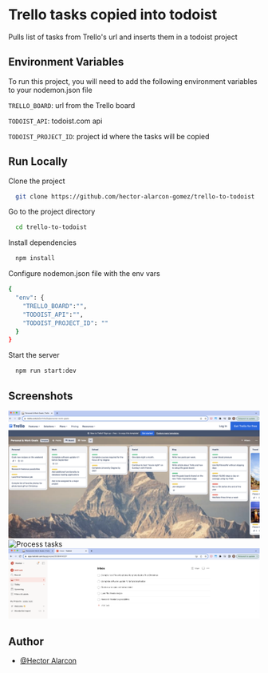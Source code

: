 # Trello tasks copied into todoist

Pulls list of tasks from Trello's url and inserts them in a todoist project

## Environment Variables

To run this project, you will need to add the following environment variables to your nodemon.json file

`TRELLO_BOARD`: url from the Trello board

`TODOIST_API`: todoist.com api

`TODOIST_PROJECT_ID`: project id where the tasks will be copied

## Run Locally

Clone the project

```bash
  git clone https://github.com/hector-alarcon-gomez/trello-to-todoist
```

Go to the project directory

```bash
  cd trello-to-todoist
```

Install dependencies

```bash
  npm install
```

Configure nodemon.json file with the env vars

```bash
{
  "env": {
    "TRELLO_BOARD":"",
    "TODOIST_API":"",
    "TODOIST_PROJECT_ID": ""
  }
}
```

Start the server

```bash
  npm run start:dev
```

## Screenshots

![Trello tasks](https://raw.githubusercontent.com/hector-alarcon-gomez/trello-to-todoist/main/imgs/trello-tasks.png?token=GHSAT0AAAAAACLHUFJYOX5PUETI562WITWSZLWHOJQ)
![Process tasks]()
![Todoist tasks](https://raw.githubusercontent.com/hector-alarcon-gomez/trello-to-todoist/main/imgs/todoist-tasks.png?token=GHSAT0AAAAAACLHUFJYZM7QDBYSILS3MP56ZLWHOKQ)

## Author

- [@Hector Alarcon](https://www.github.com/hector-alarcon-gomez)
